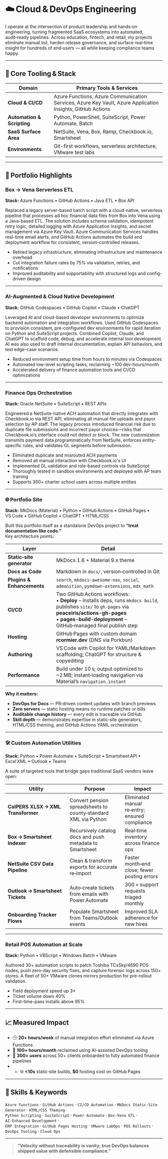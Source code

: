 # ☁️ Cloud & DevOps Engineering

I operate at the intersection of product leadership and hands‑on engineering, turning fragmented SaaS ecosystems into automated, audit‑ready pipelines. Across education, fintech, and retail, my projects eliminate manual toil, harden release governance, and surface real‑time insight for hundreds of end‑users — all while keeping compliance teams happy.

---

## 🔧 Core Tooling & Stack

| Domain | Primary Tools & Services |
|--------|--------------------------|
| **Cloud & CI/CD** | Azure Functions, Azure Communication Services, Azure Key Vault, Azure Application Insights, GitHub Actions |
| **Automation & Scripting** | Python, PowerShell, SuiteScript, Power Automate, Batch |
| **SaaS Surface Area** | NetSuite, Vena, Box, Ramp, Checkbook.io, Smartsheet |
| **Environments** | Git-first workflows, serverless architecture, VMware test labs |

---

## 🔁 Portfolio Highlights

### Box → Vena Serverless ETL
**Stack:** Azure Functions • GitHub Actions • Java ETL • Box API

Replaced a legacy server-based batch script with a cloud-native, serverless pipeline that processes ad hoc financial data files from Box into Vena using a Java-based ETL. The solution includes schema validation, idempotent retry logic, detailed logging with Azure Application Insights, and secret management via Azure Key Vault. Azure Communication Services handles real-time email alerts, and GitHub Actions automates the build and deployment workflow for consistent, version-controlled releases.

- Retired legacy infrastructure, eliminating infrastructure and maintenance overhead
- Cut integration failure rates by 75% via validation, retries, and notifications
- Improved auditability and supportability with structured logs and config-driven design

---

### AI-Augmented & Cloud Native Development
**Stack:** GitHub Codespaces • GitHub Copilot • Claude • ChatGPT

Leveraged AI and cloud-based developer environments to optimize backend automation and integration workflows. Used GitHub Codespaces to provision consistent, pre-configured dev environments for rapid iteration on Python and SuiteScript projects. Combined Copilot, Claude, and ChatGPT to scaffold code, debug, and accelerate internal tool development. AI was also used to draft internal documentation, explain API behaviors, and test edge-case scenarios.

- Reduced environment setup time from hours to minutes via Codespaces
- Automated low-level scripting tasks, reclaiming ~100 dev-hours/month
- Accelerated delivery of finance automation tools and CI/CD optimizations

---

### Finance Ops Orchestration
**Stack:** Oracle NetSuite • SuiteScript • REST APIs

Engineered a NetSuite-native ACH automation that directly integrates with Checkbook.io via REST API, eliminating all manual file uploads and payor selection by AP staff. The legacy process introduced financial risk due to duplicate file submissions and incorrect payor choices—risks that Checkbook.io’s interface could not detect or block. The new customization transmits payment data programmatically from NetSuite, enforces entity-specific rules, and validates GL segments before submission.

- Eliminated duplicate and misrouted ACH payments
- Removed all manual interaction with Checkbook.io's UI
- Implemented GL validation and role-based controls via SuiteScript
- Thoroughly tested in sandbox environments and deployed with AP team training
- Supports 300+ charter school users across multiple entities

---

### 🌐 Portfolio Site 
**Stack:** MkDocs (Material) • Python • GitHub Actions • GitHub Pages • VS Code • GitHub Copilot • ChatGPT • HTML/CSS

Built this portfolio itself as a standalone DevOps project to **“treat documentation like code.”**  
Key architecture points:

| Layer | Detail |
|-------|--------|
| **Static‑site generator** | MkDocs 1.6 + Material 9.x theme |
| **Docs as Code** | Markdown in `docs/`, version‑controlled in Git |
| **Plugins & Enhancements** | `search`, `mkdocs-awesome-nav`, `social`, `admonition`, `pymdown-extensions`, `mdx_math` |
| **CI/CD** | Two GitHub Actions workflows:<br>• **Deploy** – installs deps, runs `mkdocs build`, publishes `site/` to `gh-pages` via **peaceiris/actions-gh-pages**<br>• **pages-build-deployment** – GitHub‑managed final publish step |
| **Hosting** | GitHub Pages with custom domain **rcormier.dev** (DNS via Porkbun) |
| **Authoring** | VS Code with Copilot for YAML/Markdown scaffolding; ChatGPT for structure & copyediting |
| **Performance** | Build under 10 s; output optimized to ~2 MB; instant‑loading navigation via Material’s `navigation.instant` |

**Why it matters:**

- **DevOps for Docs** — PR‑driven content updates with branch previews  
- **Zero servers** — static hosting means no runtime patches or bills  
- **Auditable change history** — every edit is traceable via GitHub  
- **Skill depth** — demonstrates expertise in static‑site generators, HTML/CSS theming, and GitHub Actions YAML orchestration  

---

### 🛠️ Custom Automation Utilities  
**Stack:** Python • Power Automate • SuiteScript • Smartsheet API • Excel XML • Outlook • Teams  

A suite of targeted tools that bridge gaps traditional SaaS vendors leave open:

| Utility | Purpose | Impact |
|---------|---------|--------|
| **CalPERS XLSX → XML Transformer** | Convert pension spreadsheets to county‑standard XML via Python | Eliminated manual re‑entry; ensured compliance |
| **Box → Smartsheet Indexer** | Recursively catalog docs and push metadata to Smartsheet | Real‑time inventory across finance ops |
| **NetSuite CSV Data Pipeline** | Clean & transform exports for accurate re‑import | Faster month‑end close; fewer posting errors |
| **Outlook → Smartsheet Tickets** | Auto‑create tickets from emails with Power Automate | 300 + support requests triaged monthly |
| **Onboarding Tracker Flows** | Populate Smartsheet from Teams/Outlook events | Improved SLA adherence for new hires |


---

### Retail POS Automation at Scale
**Stack:** Python • VBScript • Windows Batch • VMware

Authored 30+ automation scripts to patch Toshiba TCxSky/4690 POS nodes, push zero-day security fixes, and capture forensic logs across 150+ stores. A fleet of 50+ VMware clones mirrors production for pre-rollout validation.

- Field deployment speed up 3×
- Ticket volume down 40%
- First-time-pass installs above 95%

---

## 📈 Measured Impact

- 🕒 **20+ hours/week** of manual integration effort eliminated via Azure Functions    
- 🤖 **100+ hours/month** reclaimed using AI-assisted DevOps tooling  
- 🧾 **300+ users** across 50+ clients onboarded to fully automated finance pipelines
- - 🌐 **<10s** static‑site builds, **$0** hosting cost on GitHub Pages  

---

## 🔑 Skills & Keywords

`Azure Functions` · `GitHub Actions` · `CI/CD Automation` · `MkDocs Static‑Site Generator` · `HTML/CSS Theming` ·  
`Python Scripting` · `SuiteScript` · `Power Automate` · `Box‑Vena ETL` · `AI‑Enhanced Development` ·  
`ERP Integration` · `GitHub Pages Hosting` · `VMware LabOps` · `POS Rollouts` · `DevOps Tooling` · `Cloud Ops`

---

> **“Velocity without traceability is vanity; true DevOps balances shipped value with defensible compliance.”**

